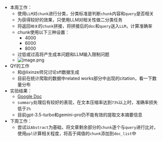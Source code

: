 - 本周工作：
	- 使用`LLM`对`chunk`进行分类，分类标准是判断`chunk`内容和`query`是否相关
	- 为获得较好的效果，只使用LLM对相关性做二分类任务
	- 将返回`相关`的`chunk`拼接，将拼接后的`doc`和`query`送入`LLM`，计算准确率
	- chunk使用以下三种设置：
		- 4000
		- 6000
		- 8000
	- 过低或过高将产生成本问题和LLM输入限制问题
	- ![image.png](https://cdn.jsdelivr.net/gh/xhd0728/oss-github-picgo-repository@main/picgo/202404131318246.png)
- QY的工作
	- 和@lixinze师兄讨论sft数据生成
	- 目前在统计爬取的数据中related works部分中出现的citation，看一下数量分布
- 实验结果：
	- [Google Doc](https://docs.google.com/spreadsheets/d/1UdHcoh4dU7Oa7syR5WN13vz4IhYmerFhZdTEZ-kAEvY/edit?usp=sharing)
	- `summary`处理后有较好的表现，在文本压缩率达到`73%`以上时，准确率损失低于`2%`
	- 目前gpt-3.5-turbo和gemini-pro仍不能有效的提取文本摘要信息
- 下周工作：
	- 尝试以`Abstract`为基础，将文章剩余部分的`chunk`逐个与`query`进行比对，使用`ppl`计算相关程度，将高于阈值的`chunk`添加到`doc_list`中